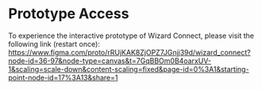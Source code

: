 # Prototype Access
To experience the interactive prototype of Wizard Connect, please visit the following link (restart once): https://www.figma.com/proto/rRUjKAK8ZjOPZ7JGnjj39d/wizard_connect?node-id=36-97&node-type=canvas&t=7GqBBOm0B4oarxUV-1&scaling=scale-down&content-scaling=fixed&page-id=0%3A1&starting-point-node-id=17%3A13&share=1
